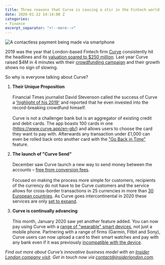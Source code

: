 ```yaml
---
title: Three reasons that Curve is causing a stir in the Fintech world
date: 2020-01-22 14:14:00 Z
categories:
- Finance
excerpt_separator: "<!--more-->"
---
```


![A contactless payment being made via smartphone ](/uploads/curve.jpg)

2019 was the year that London-based Fintech firm [Curve](https://www.curve.app/en-gb/) consistently hit the headlines and its [valuation soared to $250 million](https://techcrunch.com/2019/07/15/over-the-top-banking/). Last year Curve raised $4M in 4 minutes with their [crowdfunding campaign](https://www.finextra.com/pressarticle/79655/curve-raises-4m-in-minutes-on-crowdcube) and their growth shows no sign of slowing.

So why is everyone talking about Curve?

<!--more-->

1. **Their Unique Proposition**<br><br>Financial Times journalist David Stevenson called the success of Curve a ['highlight of his 2019'](https://www.altfi.com/article/6047_the-altfi-teams-favourite-fintech-apps-in-2019) and reported that he even invested into the record-breaking crowdfund himself.<br><br>Curve is not a challenger bank but is an aggregator of existing credit and debit cards. The app boasts 100 cards in one (https://www.curve.app/en-gb/) and allows users to choose the card they want to pay with. Afterwards any transaction under £1,000 can even be rolled back onto another card with the ["Go Back in Time"](https://support.imaginecurve.com/hc/en-gb/articles/115003750829-What-is-Go-Back-in-Time-) feature.

2. **The launch of "Curve Send"**<br><br>December saw Curve launch a new way to send money between the accounts – [free from conversion fees](https://www.crowdfundinsider.com/2019/12/155519-uk-based-fintech-curve-introduces-curve-send-a-new-way-to-send-money-between-accounts-free-of-cost/).<br><br>Focused on making the process more simple for customers, recipients of the currency do not have to be Curve customers and the service allows for cross-border transactions in 25 currencies in more than [30 European countries](https://support.imaginecurve.com/hc/en-gb/sections/360000715257-Curve-Send). As Curve goes intercontinental in 2020 these services are only [set to expand](https://bankinnovation.net/allposts/biz-lines/payments/with-cross-border-payments-curve-positions-itself-to-challenge-legacy-providers/).

3. **Curve is continually advancing**<br><br>This month, January 2020 saw yet another feature added. You can now pay using Curve with a [range of "wearable" smart devices](https://www.businesscloud.co.uk/news/curve-adds-wearables-to-payment-offering), not just a mobile phone. Partnering with a range of firms (Garmin, Fitbit and Sony), Curve users can now upload a card to their smart watches and pay with any bank even if it was previously [incompatible with the device](https://thepaypers.com/online-payments/uk-based-fintech-curve-signs-up-garmin-fitbit-and-sonys-wena-pay--1239972).

*Find out more about Curve’s innovative business model with an [Insider London company visit](https://www.insiderlondon.com/london/company-visits/). Get in touch now via [contact@insiderlondon.com](mailto:contact@insiderlondon.com).*
